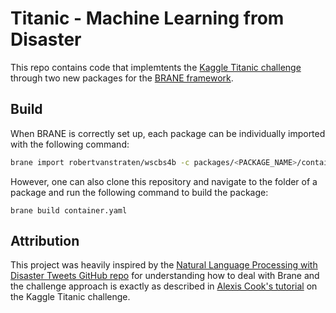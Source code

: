 # Titanic - Machine Learning from Disaster

This repo contains code that implemtents the [Kaggle Titanic challenge](https://www.kaggle.com/competitions/titanic/) through two new packages for the [BRANE framework](https://wiki.enablingpersonalizedinterventions.nl/user-guide/welcome.html). 

## Build

When BRANE is correctly set up, each package can be individually imported with the following command:

```bash
brane import robertvanstraten/wscbs4b -c packages/<PACKAGE_NAME>/container.yaml
```

However, one can also clone this repository and navigate to the folder of a package and run the following command to build the package:

```
brane build container.yaml
```

## Attribution

This project was heavily inspired by the [Natural Language Processing with Disaster Tweets GitHub repo](https://github.com/epi-project/brane-disaster-tweets-example) for understanding how to deal with Brane and the challenge approach is exactly as described in [Alexis Cook's tutorial](https://www.kaggle.com/code/alexisbcook/titanic-tutorial/notebook) on the Kaggle Titanic challenge.
